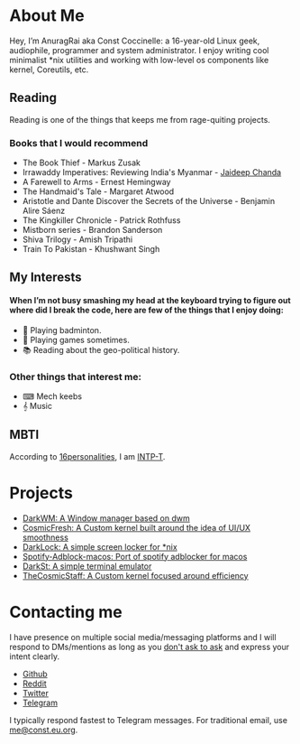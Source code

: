 <h1 style="display: none;"> ABOUT </h1>

# About Me

Hey, I’m AnuragRai aka Const Coccinelle: a 16-year-old Linux geek, audiophile, programmer and system administrator. I enjoy writing cool minimalist *nix utilities and working with low-level os components like kernel, Coreutils, etc.  

## Reading
Reading is one of the things that keeps me from rage-quiting projects.

### <i class="fa-solid fa-book"></i> Books that I would recommend
- The Book Thief - Markus Zusak  
- Irrawaddy Imperatives: Reviewing India's Myanmar - [Jaideep Chanda](https://www.amazon.in/dp/9390095344/ref=cm)  
- A Farewell to Arms - Ernest Hemingway  
- The Handmaid's Tale - Margaret Atwood  
- Aristotle and Dante Discover the Secrets of the Universe - Benjamin Alire Sáenz  
- The Kingkiller Chronicle - Patrick Rothfuss  
- Mistborn series - Brandon Sanderson  
- Shiva Trilogy - Amish Tripathi  
- Train To Pakistan - Khushwant Singh  

## My Interests

#### When I’m not busy smashing my head at the keyboard trying to figure out where did I break the code, here are few of the things that I enjoy doing:

- 🏸 Playing badminton.  
- 👾 Playing games sometimes.  
- 📚 Reading about the geo-political history.  

### Other things that interest me:

- ⌨ Mech keebs  
- 𝄞 Music  

## MBTI
According to [16personalities](https://www.16personalities.com/), I am [INTP-T](https://www.16personalities.com/intp-personality).

# Projects  

- [DarkWM: A Window manager based on dwm](https://github.com/Dark-Matter7232/DarkWM) 
- [CosmicFresh: A Custom kernel built around the idea of UI/UX smoothness](https://github.com/Dark-Matter7232/Cosmic-fresh) 
- [DarkLock: A simple screen locker for *nix](https://github.com/Dark-Matter7232/DarkLock)  
- [Spotify-Adblock-macos: Port of spotify adblocker for macos](https://github.com/Dark-Matter7232/spotify-adblock-mac)  
- [DarkSt: A simple terminal emulator](https://github.com/Dark-Matter7232/DarkST)  
- [TheCosmicStaff: A Custom kernel focused around efficiency](https://github.com/Dark-Matter7232/The-Cosmic-Staff)

# Contacting me

I have presence on multiple social media/messaging platforms and I will respond to DMs/mentions as long as you [don't ask to ask](https://dontasktoask.com/) and express your intent clearly.

- [ <i class="fa-brands fa-github"></i> Github](https://github.com/Dark-Matter7232)
- [ <i class="fa-brands fa-reddit"></i> Reddit](https://www.reddit.com/user/Dark-Matter7232)
- [ <i class="fa-brands fa-twitter"></i> Twitter](https://twitter.com/RoofTopDictator)
- [ <i class="fa-brands fa-telegram"></i> Telegram](https://telegram.me/AnuragRoy)


I typically respond fastest to Telegram messages. For traditional email, use [me@const.eu.org](mailto:me@const.eu.org).
